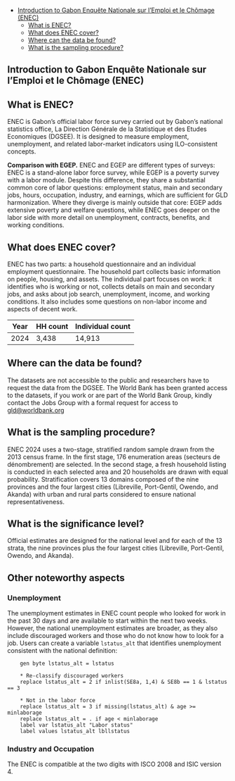 - [Introduction to Gabon Enquête Nationale sur l’Emploi et le Chômage (ENEC)](#enec-intro)
  - [What is ENEC?](#what-is-enec)
  - [What does ENEC cover?](#what-does-enec-cover)
  - [Where can the data be found?](#where-can-the-data-be-found)
  - [What is the sampling procedure?](#what-is-the-sampling-procedure)

<h2 id="enec-intro">
  Introduction to Gabon Enquête Nationale sur l’Emploi et le Chômage (ENEC)
</h2>

## What is ENEC?
ENEC is Gabon’s official labor force survey carried out by Gabon’s national statistics office, La Direction Générale de la Statistique et des Etudes Economiques (DGSEE). It is designed to measure employment, unemployment, and related labor-market indicators using ILO-consistent concepts. 

**Comparison with EGEP.** ENEC and EGEP are different types of surveys: ENEC is a stand-alone labor force survey, while EGEP is a poverty survey with a labor module. Despite this difference, they share a substantial common core of labor questions: employment status, main and secondary jobs, hours, occupation, industry, and earnings, which are sufficient for GLD harmonization. Where they diverge is mainly outside that core: EGEP adds extensive poverty and welfare questions, while ENEC goes deeper on the labor side with more detail on unemployment, contracts, benefits, and working conditions.

## What does ENEC cover?
ENEC has two parts: a household questionnaire and an individual employment questionnaire. The household part collects basic information on people, housing, and assets. The individual part focuses on work: it identifies who is working or not, collects details on main and secondary jobs, and asks about job search, unemployment, income, and working conditions. It also includes some questions on non-labor income and aspects of decent work.

| Year | HH count | Individual count |
|------|----------|------------------|
| 2024 | 3,438    | 14,913           |

## Where can the data be found?
The datasets are not accessible to the public and researchers have to request the data from the DGSEE. The World Bank has been granted access to the datasets, if you work or are part of the World Bank Group, kindly contact the Jobs Group with a formal request for access to gld@worldbank.org

## What is the sampling procedure?
ENEC 2024 uses a two-stage, stratified random sample drawn from the 2013 census frame. In the first stage, 176 enumeration areas (secteurs de dénombrement) are selected. In the second stage, a fresh household listing is conducted in each selected area and 20 households are drawn with equal probability. Stratification covers 13 domains composed of the nine provinces and the four largest cities (Libreville, Port-Gentil, Owendo, and Akanda) with urban and rural parts considered to ensure national representativeness. 

## What is the significance level?
Official estimates are designed for the national level and for each of the 13 strata, the nine provinces plus the four largest cities (Libreville, Port-Gentil, Owendo, and Akanda). 

## Other noteworthy aspects

### Unemployment

The unemployment estimates in ENEC count people who looked for work in the past 30 days and are available to start within the next two weeks. However, the national unemployment estimates are broader, as they also include discouraged workers and those who do not know how to look for a job. Users can create a variable `lstatus_alt` that identifies unemployment consistent with the national definition:

```
	gen byte lstatus_alt = lstatus

	* Re-classify discouraged workers 
	replace lstatus_alt = 2 if inlist(SE8a, 1,4) & SE8b == 1 & lstatus == 3

	* Not in the labor force
	replace lstatus_alt = 3 if missing(lstatus_alt) & age >= minlaborage 
	replace lstatus_alt = . if age < minlaborage
	label var lstatus_alt "Labor status"
	label values lstatus_alt lbllstatus
```


### Industry and Occupation
The ENEC is compatible at the two digits with ISCO 2008 and ISIC version 4.

